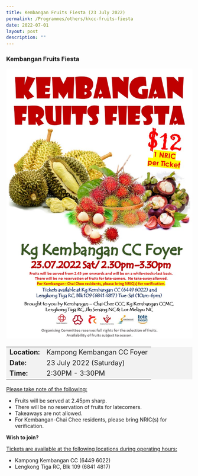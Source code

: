 ```yaml
---
title: Kembangan Fruits Fiesta (23 July 2022)
permalink: /Programmes/others/kkcc-fruits-fiesta
date: 2022-07-01
layout: post
description: ""
---
```

### Kembangan Fruits Fiesta ###

<img style="width:600px; height:auto" src="/images/Programmes%20(July%202022)/kkcc_fruits_fiesta.jpeg">

<table  style="font-size:130%; background-color:#f2f2f2">
	<tbody>
		<tr>
			 <td><b>Location:</b></td><td>Kampong Kembangan CC Foyer</td>
		</tr>
		<tr>
		 <td><b>Date:</b> </td><td>23 July 2022 (Saturday)</td>
		</tr>
		<tr>
			<td> <b>Time:</b> </td><td>2:30PM - 3:30PM</td>
		</tr>
	</tbody>
</table>

<u>Please take note of the following:</u>

<ul>
	<li>Fruits will be served at 2.45pm sharp.</li>
	<li>There will be no reservation of fruits for latecomers.</li>
	<li>Takeaways are not allowed.</li>
	<li>For Kembangan-Chai Chee residents, please bring NRIC(s) for verification.</li>
</ul>

<b>Wish to join?</b>

<u>Tickets are available at the following locations during operating hours:</u>
<ul>
	<li>Kampong Kembangan CC (6449 6022)</li>
	<li>Lengkong Tiga RC, Blk 109 (6841 4817) </li>
</ul>